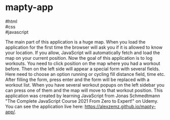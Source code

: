 # mapty-app
#html<br/> #css<br/> #javascript

The main part of this application is a huge map. When you load the application for the first time the browser will ask you if it is allowed to know your location. If you allow, JavaScript will automatically fetch and load the map on your current position. Now the goal of this application is to log workouts. You need to click position on the map where you had a workout before. Then on the left side will appear a special form with several fields. Here need to choose an option running or cycling fill distance field, time etc. After filling the form, press enter and the form will be replaced with a workout list. When you have several workout popups on the left sidebar you can press one of them and the map will move to that workout position. This application was created by learning JavaScript from Jonas Schmedtmann "The Complete JavaScript Course 2021 From Zero to Expert!" on Udemy. You can see the application live here: https://alexzemz.github.io/mapty-app/.

